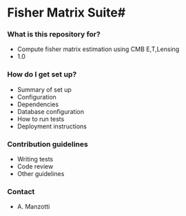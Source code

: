 # Fisher Matrix Suite#
### What is this repository for? ###

* Compute fisher matrix estimation using CMB E,T,Lensing
* 1.0

### How do I get set up? ###

* Summary of set up
* Configuration
* Dependencies
* Database configuration
* How to run tests
* Deployment instructions

### Contribution guidelines ###

* Writing tests
* Code review
* Other guidelines

### Contact ###

* A. Manzotti